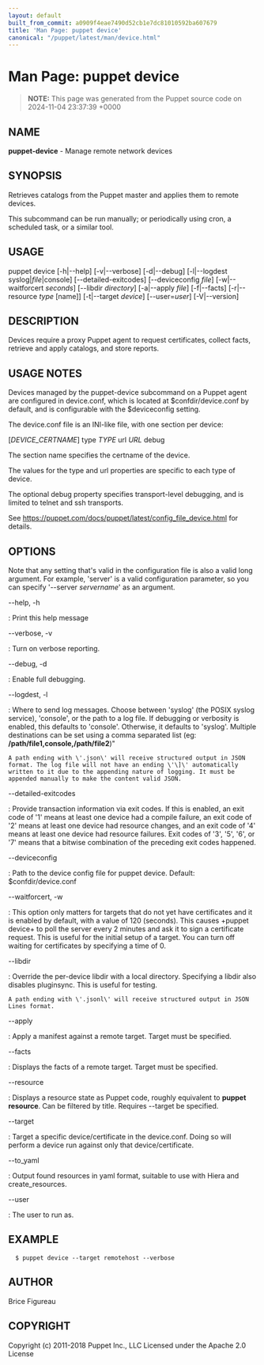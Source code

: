 ```yaml
---
layout: default
built_from_commit: a0909f4eae7490d52cb1e7dc81010592ba607679
title: 'Man Page: puppet device'
canonical: "/puppet/latest/man/device.html"
---
```


# Man Page: puppet device

> **NOTE:** This page was generated from the Puppet source code on 2024-11-04 23:37:39 +0000

## NAME
**puppet-device** - Manage remote network devices

## SYNOPSIS
Retrieves catalogs from the Puppet master and applies them to remote
devices.

This subcommand can be run manually; or periodically using cron, a
scheduled task, or a similar tool.

## USAGE
puppet device \[-h\|\--help\] \[-v\|\--verbose\] \[-d\|\--debug\]
\[-l\|\--logdest syslog\|*file*\|console\] \[\--detailed-exitcodes\]
\[\--deviceconfig *file*\] \[-w\|\--waitforcert *seconds*\] \[\--libdir
*directory*\] \[-a\|\--apply *file*\] \[-f\|\--facts\] \[-r\|\--resource
*type* \[name\]\] \[-t\|\--target *device*\] \[\--user=*user*\]
\[-V\|\--version\]

## DESCRIPTION
Devices require a proxy Puppet agent to request certificates, collect
facts, retrieve and apply catalogs, and store reports.

## USAGE NOTES
Devices managed by the puppet-device subcommand on a Puppet agent are
configured in device.conf, which is located at \$confdir/device.conf by
default, and is configurable with the \$deviceconfig setting.

The device.conf file is an INI-like file, with one section per device:

\[*DEVICE_CERTNAME*\] type *TYPE* url *URL* debug

The section name specifies the certname of the device.

The values for the type and url properties are specific to each type of
device.

The optional debug property specifies transport-level debugging, and is
limited to telnet and ssh transports.

See https://puppet.com/docs/puppet/latest/config_file_device.html for
details.

## OPTIONS
Note that any setting that\'s valid in the configuration file is also a
valid long argument. For example, \'server\' is a valid configuration
parameter, so you can specify \'\--server *servername*\' as an argument.

\--help, -h

:   Print this help message

\--verbose, -v

:   Turn on verbose reporting.

\--debug, -d

:   Enable full debugging.

\--logdest, -l

:   Where to send log messages. Choose between \'syslog\' (the POSIX
    syslog service), \'console\', or the path to a log file. If
    debugging or verbosity is enabled, this defaults to \'console\'.
    Otherwise, it defaults to \'syslog\'. Multiple destinations can be
    set using a comma separated list (eg:
    **/path/file1,console,/path/file2**)\"

    A path ending with \'.json\' will receive structured output in JSON
    format. The log file will not have an ending \'\]\' automatically
    written to it due to the appending nature of logging. It must be
    appended manually to make the content valid JSON.

\--detailed-exitcodes

:   Provide transaction information via exit codes. If this is enabled,
    an exit code of \'1\' means at least one device had a compile
    failure, an exit code of \'2\' means at least one device had
    resource changes, and an exit code of \'4\' means at least one
    device had resource failures. Exit codes of \'3\', \'5\', \'6\', or
    \'7\' means that a bitwise combination of the preceding exit codes
    happened.

\--deviceconfig

:   Path to the device config file for puppet device. Default:
    \$confdir/device.conf

\--waitforcert, -w

:   This option only matters for targets that do not yet have
    certificates and it is enabled by default, with a value of 120
    (seconds). This causes +puppet device+ to poll the server every 2
    minutes and ask it to sign a certificate request. This is useful for
    the initial setup of a target. You can turn off waiting for
    certificates by specifying a time of 0.

\--libdir

:   Override the per-device libdir with a local directory. Specifying a
    libdir also disables pluginsync. This is useful for testing.

    A path ending with \'.jsonl\' will receive structured output in JSON
    Lines format.

\--apply

:   Apply a manifest against a remote target. Target must be specified.

\--facts

:   Displays the facts of a remote target. Target must be specified.

\--resource

:   Displays a resource state as Puppet code, roughly equivalent to
    **puppet resource**. Can be filtered by title. Requires \--target be
    specified.

\--target

:   Target a specific device/certificate in the device.conf. Doing so
    will perform a device run against only that device/certificate.

\--to_yaml

:   Output found resources in yaml format, suitable to use with Hiera
    and create_resources.

\--user

:   The user to run as.

## EXAMPLE

      $ puppet device --target remotehost --verbose

## AUTHOR
Brice Figureau

## COPYRIGHT
Copyright (c) 2011-2018 Puppet Inc., LLC Licensed under the Apache 2.0
License
